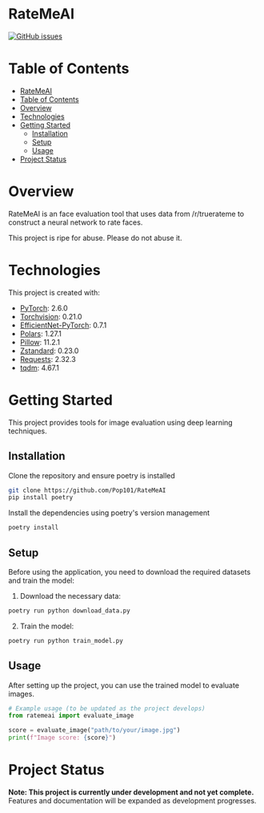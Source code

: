 # RateMeAI
[![GitHub issues](https://img.shields.io/github/issues/Pop101/RateMeAI)](https://github.com/Pop101/RateMeAI/issues)

# Table of Contents
- [RateMeAI](#ratemeai)
- [Table of Contents](#table-of-contents)
- [Overview](#overview)
- [Technologies](#technologies)
- [Getting Started](#getting-started)
  - [Installation](#installation)
  - [Setup](#setup)
  - [Usage](#usage)
- [Project Status](#project-status)

# Overview
RateMeAI is an face evaluation tool that uses data from /r/truerateme to construct a neural network to rate faces. 

This project is ripe for abuse. Please do not abuse it.

# Technologies
This project is created with:
- [PyTorch](https://pytorch.org/): 2.6.0
- [Torchvision](https://pytorch.org/vision/stable/index.html): 0.21.0
- [EfficientNet-PyTorch](https://github.com/lukemelas/EfficientNet-PyTorch): 0.7.1
- [Polars](https://pola.rs/): 1.27.1
- [Pillow](https://python-pillow.github.io/): 11.2.1
- [Zstandard](https://github.com/indygreg/python-zstandard): 0.23.0
- [Requests](https://requests.readthedocs.io/): 2.32.3
- [tqdm](https://github.com/tqdm/tqdm): 4.67.1

# Getting Started
This project provides tools for image evaluation using deep learning techniques.

## Installation
Clone the repository and ensure poetry is installed
```sh
git clone https://github.com/Pop101/RateMeAI
pip install poetry
```

Install the dependencies using poetry's version management
```sh
poetry install
```

## Setup
Before using the application, you need to download the required datasets and train the model:

1. Download the necessary data:
```sh
poetry run python download_data.py
```

2. Train the model:
```sh
poetry run python train_model.py
```

## Usage
After setting up the project, you can use the trained model to evaluate images. 

```python
# Example usage (to be updated as the project develops)
from ratemeai import evaluate_image

score = evaluate_image("path/to/your/image.jpg")
print(f"Image score: {score}")
```

# Project Status
**Note: This project is currently under development and not yet complete.** Features and documentation will be expanded as development progresses.